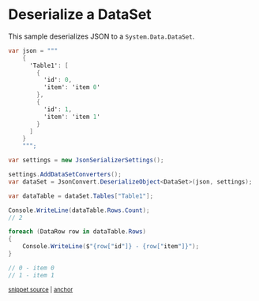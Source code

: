 # Deserialize a DataSet

This sample deserializes JSON to a `System.Data.DataSet`.

<!-- snippet: DeserializeDataSet -->
<a id='snippet-deserializedataset'></a>
```cs
var json = """
    {
      'Table1': [
        {
          'id': 0,
          'item': 'item 0'
        },
        {
          'id': 1,
          'item': 'item 1'
        }
      ]
    }
    """;

var settings = new JsonSerializerSettings();

settings.AddDataSetConverters();
var dataSet = JsonConvert.DeserializeObject<DataSet>(json, settings);

var dataTable = dataSet.Tables["Table1"];

Console.WriteLine(dataTable.Rows.Count);
// 2

foreach (DataRow row in dataTable.Rows)
{
    Console.WriteLine($"{row["id"]} - {row["item"]}");
}

// 0 - item 0
// 1 - item 1
```
<sup><a href='/src/ArgonTests/Documentation/Samples/Serializer/DeserializeDataSet.cs#L12-L47' title='Snippet source file'>snippet source</a> | <a href='#snippet-deserializedataset' title='Start of snippet'>anchor</a></sup>
<!-- endSnippet -->
